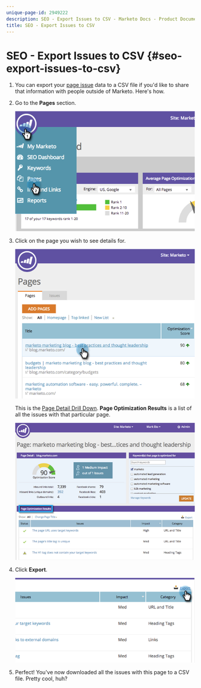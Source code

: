```yaml
---
unique-page-id: 2949222
description: SEO - Export Issues to CSV - Marketo Docs - Product Documentation
title: SEO - Export Issues to CSV
---
```


# SEO - Export Issues to CSV {#seo-export-issues-to-csv}

1. You can export your [page issue](seo-understanding-pages.md) data to a CSV file if you'd like to share that information with people outside of Marketo. Here's how. 
1. Go to the **Pages** section.

   ![](assets/image2014-9-18-13-3a16-3a5.png)

1. Click on the page you wish to see details for. 

   ![](assets/image2014-9-18-13-3a16-3a8.png)

   This is the [Page Detail Drill Down](seo-using-the-page-detail-drill-down.md). **Page Optimization Results** is a list of all the issues with that particular page.

   ![](assets/image2014-9-18-13-3a16-3a12.png)

1. Click **Export**.

   ![](assets/image2014-9-18-13-3a16-3a39.png)

1. Perfect! You've now downloaded all the issues with this page to a CSV file. Pretty cool, huh?&nbsp;


